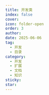 ```yaml
---
title: 开发类
index: false
cover: 
icon: folder-open
order: 3
author: 
date: 2025-06-06
tag:
  - 开发
  - 目录
category:
  - 开发
  - 扩展
  - 文档
  - 知识
sticky: 
star: 
---
```


<Catalog />
